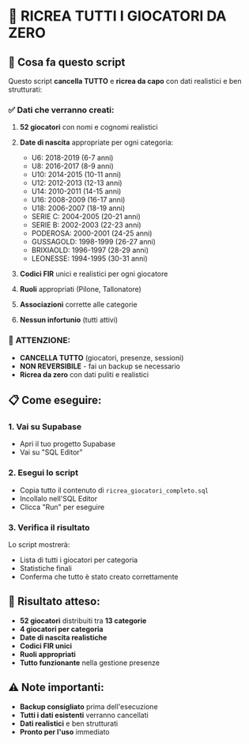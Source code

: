 # 🔄 RICREA TUTTI I GIOCATORI DA ZERO

## 🎯 Cosa fa questo script

Questo script **cancella TUTTO** e **ricrea da capo** con dati realistici e ben strutturati:

### ✅ **Dati che verranno creati:**

1. **52 giocatori** con nomi e cognomi realistici
2. **Date di nascita** appropriate per ogni categoria:
   - U6: 2018-2019 (6-7 anni)
   - U8: 2016-2017 (8-9 anni)
   - U10: 2014-2015 (10-11 anni)
   - U12: 2012-2013 (12-13 anni)
   - U14: 2010-2011 (14-15 anni)
   - U16: 2008-2009 (16-17 anni)
   - U18: 2006-2007 (18-19 anni)
   - SERIE C: 2004-2005 (20-21 anni)
   - SERIE B: 2002-2003 (22-23 anni)
   - PODEROSA: 2000-2001 (24-25 anni)
   - GUSSAGOLD: 1998-1999 (26-27 anni)
   - BRIXIAOLD: 1996-1997 (28-29 anni)
   - LEONESSE: 1994-1995 (30-31 anni)

3. **Codici FIR** unici e realistici per ogni giocatore
4. **Ruoli** appropriati (Pilone, Tallonatore)
5. **Associazioni** corrette alle categorie
6. **Nessun infortunio** (tutti attivi)

### 🚨 **ATTENZIONE:**
- **CANCELLA TUTTO** (giocatori, presenze, sessioni)
- **NON REVERSIBILE** - fai un backup se necessario
- **Ricrea da zero** con dati puliti e realistici

## 📋 Come eseguire:

### 1. Vai su Supabase
- Apri il tuo progetto Supabase
- Vai su "SQL Editor"

### 2. Esegui lo script
- Copia tutto il contenuto di `ricrea_giocatori_completo.sql`
- Incollalo nell'SQL Editor
- Clicca "Run" per eseguire

### 3. Verifica il risultato
Lo script mostrerà:
- Lista di tutti i giocatori per categoria
- Statistiche finali
- Conferma che tutto è stato creato correttamente

## 🎉 Risultato atteso:

- **52 giocatori** distribuiti tra **13 categorie**
- **4 giocatori per categoria**
- **Date di nascita realistiche**
- **Codici FIR unici**
- **Ruoli appropriati**
- **Tutto funzionante** nella gestione presenze

## ⚠️ Note importanti:

- **Backup consigliato** prima dell'esecuzione
- **Tutti i dati esistenti** verranno cancellati
- **Dati realistici** e ben strutturati
- **Pronto per l'uso** immediato











